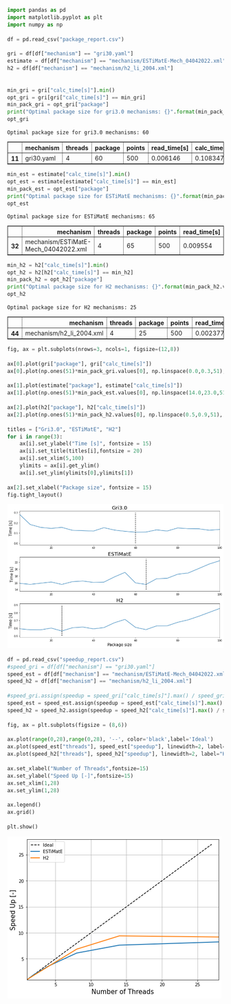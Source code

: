 ```python
import pandas as pd
import matplotlib.pyplot as plt
import numpy as np

df = pd.read_csv("package_report.csv")

gri = df[df["mechanism"] == "gri30.yaml"]
estimate = df[df["mechanism"] == "mechanism/ESTiMatE-Mech_04042022.xml"]
h2 = df[df["mechanism"] == "mechanism/h2_li_2004.xml"]


min_gri = gri["calc_time[s]"].min()
opt_gri = gri[gri["calc_time[s]"] == min_gri]
min_pack_gri = opt_gri["package"]
print("Optimal package size for gri3.0 mechanisms: {}".format(min_pack_gri.values[0]))
opt_gri
```

    Optimal package size for gri3.0 mechanisms: 60





<div>
<style scoped>
    .dataframe tbody tr th:only-of-type {
        vertical-align: middle;
    }

    .dataframe tbody tr th {
        vertical-align: top;
    }

    .dataframe thead th {
        text-align: right;
    }
</style>
<table border="1" class="dataframe">
  <thead>
    <tr style="text-align: right;">
      <th></th>
      <th>mechanism</th>
      <th>threads</th>
      <th>package</th>
      <th>points</th>
      <th>read_time[s]</th>
      <th>calc_time[s]</th>
      <th>write_time[s]</th>
    </tr>
  </thead>
  <tbody>
    <tr>
      <th>11</th>
      <td>gri30.yaml</td>
      <td>4</td>
      <td>60</td>
      <td>500</td>
      <td>0.006146</td>
      <td>0.108347</td>
      <td>0.009438</td>
    </tr>
  </tbody>
</table>
</div>




```python
min_est = estimate["calc_time[s]"].min()
opt_est = estimate[estimate["calc_time[s]"] == min_est]
min_pack_est = opt_est["package"]
print("Optimal package size for ESTiMatE mechanisms: {}".format(min_pack_est.values[0]))
opt_est
```

    Optimal package size for ESTiMatE mechanisms: 65





<div>
<style scoped>
    .dataframe tbody tr th:only-of-type {
        vertical-align: middle;
    }

    .dataframe tbody tr th {
        vertical-align: top;
    }

    .dataframe thead th {
        text-align: right;
    }
</style>
<table border="1" class="dataframe">
  <thead>
    <tr style="text-align: right;">
      <th></th>
      <th>mechanism</th>
      <th>threads</th>
      <th>package</th>
      <th>points</th>
      <th>read_time[s]</th>
      <th>calc_time[s]</th>
      <th>write_time[s]</th>
    </tr>
  </thead>
  <tbody>
    <tr>
      <th>32</th>
      <td>mechanism/ESTiMatE-Mech_04042022.xml</td>
      <td>4</td>
      <td>65</td>
      <td>500</td>
      <td>0.009554</td>
      <td>15.5032</td>
      <td>0.052151</td>
    </tr>
  </tbody>
</table>
</div>




```python
min_h2 = h2["calc_time[s]"].min()
opt_h2 = h2[h2["calc_time[s]"] == min_h2]
min_pack_h2 = opt_h2["package"]
print("Optimal package size for H2 mechanisms: {}".format(min_pack_h2.values[0]))
opt_h2
```

    Optimal package size for H2 mechanisms: 25





<div>
<style scoped>
    .dataframe tbody tr th:only-of-type {
        vertical-align: middle;
    }

    .dataframe tbody tr th {
        vertical-align: top;
    }

    .dataframe thead th {
        text-align: right;
    }
</style>
<table border="1" class="dataframe">
  <thead>
    <tr style="text-align: right;">
      <th></th>
      <th>mechanism</th>
      <th>threads</th>
      <th>package</th>
      <th>points</th>
      <th>read_time[s]</th>
      <th>calc_time[s]</th>
      <th>write_time[s]</th>
    </tr>
  </thead>
  <tbody>
    <tr>
      <th>44</th>
      <td>mechanism/h2_li_2004.xml</td>
      <td>4</td>
      <td>25</td>
      <td>500</td>
      <td>0.002377</td>
      <td>0.562835</td>
      <td>0.002465</td>
    </tr>
  </tbody>
</table>
</div>




```python
fig, ax = plt.subplots(nrows=3, ncols=1, figsize=(12,8))

ax[0].plot(gri["package"], gri["calc_time[s]"])
ax[0].plot(np.ones(51)*min_pack_gri.values[0], np.linspace(0.0,0.3,51),'--', color='black')

ax[1].plot(estimate["package"], estimate["calc_time[s]"])
ax[1].plot(np.ones(51)*min_pack_est.values[0], np.linspace(14.0,23.0,51),'--', color='black')

ax[2].plot(h2["package"], h2["calc_time[s]"])
ax[2].plot(np.ones(51)*min_pack_h2.values[0], np.linspace(0.5,0.9,51),'--', color='black')

titles = ["Gri3.0", "ESTiMatE", "H2"]
for i in range(3):
    ax[i].set_ylabel("Time [s]", fontsize = 15)
    ax[i].set_title(titles[i],fontsize = 20)
    ax[i].set_xlim(5,100)
    ylimits = ax[i].get_ylim()
    ax[i].set_ylim(ylimits[0],ylimits[1])

ax[2].set_xlabel("Package size", fontsize = 15)
fig.tight_layout()
```


    
![png](output_3_0.png)
    



```python
df = pd.read_csv("speedup_report.csv")
#speed_gri = df[df["mechanism"] == "gri30.yaml"]
speed_est = df[df["mechanism"] == "mechanism/ESTiMatE-Mech_04042022.xml"]
speed_h2 = df[df["mechanism"] == "mechanism/h2_li_2004.xml"]

#speed_gri.assign(speedup = speed_gri["calc_time[s]"].max() / speed_gri["calc_time[s]"])
speed_est = speed_est.assign(speedup = speed_est["calc_time[s]"].max() / speed_est["calc_time[s]"])
speed_h2 = speed_h2.assign(speedup = speed_h2["calc_time[s]"].max() / speed_h2["calc_time[s]"])

fig, ax = plt.subplots(figsize = (8,6))

ax.plot(range(0,28),range(0,28), '--', color='black',label='Ideal')
ax.plot(speed_est["threads"], speed_est["speedup"], linewidth=2, label="ESTiMatE")
ax.plot(speed_h2["threads"], speed_h2["speedup"], linewidth=2, label="H2")

ax.set_xlabel("Number of Threads",fontsize=15)
ax.set_ylabel("Speed Up [-]",fontsize=15)
ax.set_xlim(1,28)
ax.set_ylim(1,28)

ax.legend()
ax.grid()

plt.show()


```


    
![png](output_4_0.png)
    

